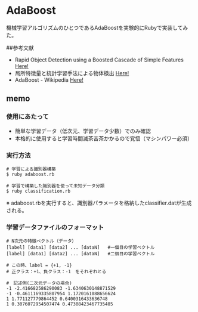 # AdaBoost
機械学習アルゴリズムのひとつであるAdaBoostを実験的にRubyで実装してみた。

##参考文献
* Rapid Object Detection using a Boosted Cascade of Simple
Features  [Here!](https://www.cs.cmu.edu/~efros/courses/LBMV07/Papers/viola-cvpr-01.pdf)
* 局所特徴量と統計学習手法による物体検出  [Here!](http://www.slideshare.net/MPRG_Chubu_University/ss-32258845)
* AdaBoost - Wikipedia [Here!](https://ja.wikipedia.org/wiki/AdaBoost)

## memo
### 使用にあたって
* 簡単な学習データ（低次元、学習データ少数）でのみ確認
* 本格的に使用すると学習時間滅茶苦茶かかるので覚悟（マシンパワー必須）

### 実行方法
~~~
# 学習による識別器構築
$ ruby adaboost.rb

# 学習で構築した識別器を使って未知データ分類
$ ruby classification.rb
~~~
※ adaboost.rbを実行すると、識別器パラメータを格納したclassifier.datが生成される。

### 学習データファイルのフォーマット
~~~csv
# N次元の特徴ベクトル（データ）
[label] [data1] [data2] ... [dataN]   #一個目の学習ベクトル
[label] [data1] [data2] ... [dataN]   #二個目の学習ベクトル

# この時、label = {+1, -1}
# 正クラス：+1、負クラス：-1　をそれぞれとる

#　記述例(二次元データの場合)
-1 -2.416682586290083 -1.6340630148871529
-1 -0.4611169335807954 1.1720161088656624
1 1.771127779864452 0.6400316433636748
1 0.3076072954507474 0.47308423467735405
~~~
